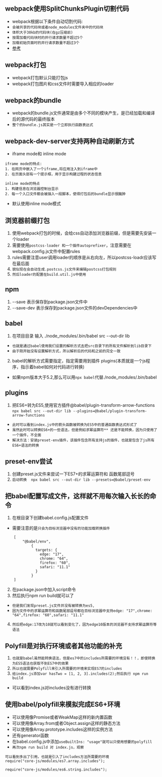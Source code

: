 ## webpack使用SplitChunksPlugin切割代码
* webpack根据以下条件自动切割代码:
* `会被共享的代码块或者node_modules文件夹中的代码块`
* `体积大于30kb的代码块(在gz压缩前)`
* `按需加载代码块时的并行请求数量不超过5个`
* `加载初始页面时的并行请求数量不超过3个`
* [参考](https://www.jianshu.com/p/2cc8457f1a10)

## webpack打包
* webpack打包默认只能打包js
* webpack打包图片和css文件时需要导入相应的loader

## webpack的bundle
* webpack的bundle.js文件通常是由多个不同的模块产生，是已经加载和编译后的源代码的最终版本
* `整个的bundle.js其实是一个立即执行函数表达式`

## webpack-dev-server支持两种自动刷新方式
* iframe mode和 inline mode
```
iframe mode的特点:
1. 在网页中嵌入了一个iframe,将应用注入到iframe中
2. 在页面头部有一个提示框，用于显示构建过程的状态信息
```
```
inline mode的特点
1. 构建信息在浏览器控制台显示
2. 每一个入口文件都会被插入一段脚本，使得打包后的bundle显示很臃肿
```
* 默认使用inline mode模式

## 浏览器前缀打包
1. 使用webpack打包的时候，会给css自动添加浏览器前缀，但是需要先安装一个loader
2. 需要使用`postcss-loader 和一个插件autoprefixer`，注意需要在webpack.config.js文件中配置rules
3. rules需要注意user调用loader的顺序是从右向左，所以postcss-loadr应该写在最后面
4. `貌似现在会自动生成.postcss.js文件来编辑postcss打包规则`
5. `然后loader的配置在build.util.js中使用`

## npm
1.  --save 表示保存到package.json文件中
2.  --save-dev 表示保存到package.json文件的devDependencies中

## babel
1. 在项目目录  输入 ./node_modules/.bin/babel src --out-dir lib
* `也就是通过babel使用我们设置的解析方式去把src目录下的所有文件解析到lib目录下`
* `由于刚开始没有设置解析方式，所以解析后的代码和之前的完全一致`
2. babel的解析方式需要指定，指定需要用到插件 plugins(本质就是一个js程序，指示着babel如何对代码进行转换)

* 如果npm版本大于5.2,那么可以用`npx babel`代替./node_modules/.bin/babel

## plugins
1. 把ES6+转为ES5,使用官方插件@babel/plugin-transform-arrow-functions
`npx babel src --out-dir lib --plugins=@babel/plugin-transform-arrow-functions`
* `此时可以看到index.js中的箭头函数被转换为ES5中的普通函数表达式形式了`
* `虽然此时可以转换ES6+的一些语法，但是例如求幂运算符** 还是不能转换，因为只使用了一个插件，不全面`
* `解决方法：安装preset-env插件，该插件包含所有支持js的插件，也就是包含了js所有ES6+语法的转换`

## preset-env尝试
1. 创建preset.js文件来尝试一下ES7+的求幂运算符和 函数尾部逗号
2. `启动转换  npx babel src --out-dir lib --presets=@babel/preset-env`

## 把babel配置写成文件，这样就不用每次输入长长的命令
1. 在根目录下创建babel.config.js配置文件
* 需要注意的是`只会为目标浏览器中没有的功能加载转换插件`
```
	[
		"@babel/env",
		    {
		      targets: {
		        edge: "17",
		        chrome: "64",
		        firefox: "60",
		        safari: "11.1"
		      }
		    }
	]
```
2. 在package.json中加入script命令
3. 然后执行npm run build就可以了
* `但是我们发现preset.js文件并没有被转换为es5,`
* `因为文件中的求幂运算符和函数尾部逗号都在目标浏览器中支持edge: "17",chrome: "64",firefox: "60",safari: "11.1"`
4. `然后把edge:17改为10就可以看到变化了，因为edge10版本的浏览器不支持求幂运算符等语法`

## Polyfill是对执行环境或者其他功能的补充
1. `也就是babel虽然能转换语法，但是es7中的includes所需要的环境没有！！，即使转换为ES5语法也获取不到ES7中的效果`
2. `所以也就需要Polyfill来引入所需要的环境来实现ES7的includes`
3. `给index.js添加var hasTwo = [1, 2, 3].includes(2);然后执行 npm run build`
* 可以看到index.js对includes没有进行转换

## 使用babel/polyfill来模拟完成ES6+环境
* 可以使用像Promise或者WeakMap这样的新内置函数
* 可以使用像Array.from或者Object.assign这样的静态方法
* 可以使用像Array.prototype.includes这样的实例方法
* 还有generator函数
* 在babel.config.js中添加`useBuiltIns: "usage"就可以只使用想要的polyfill`
* `再次npm run build 对 index.js，观察`
```
可以看到多出了引用，也就是引入了includes方法所需要的环境
require("core-js/modules/es7.array.includes");

require("core-js/modules/es6.string.includes");
```